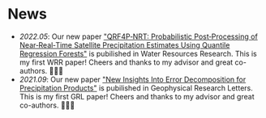 # News
- *2022.05*: Our new paper ["QRF4P‐NRT: Probabilistic Post‐Processing of Near‐Real‐Time Satellite Precipitation Estimates Using Quantile Regression Forests"](https://agupubs.onlinelibrary.wiley.com/doi/10.1029/2022WR032117) is pubilished in Water Resources Research. This is my first WRR paper! Cheers and thanks to my advisor and great co-authors. 🎉🎉🎉
- *2021.09*: Our new paper ["New Insights Into Error Decomposition for Precipitation Products"](https://agupubs.onlinelibrary.wiley.com/doi/10.1029/2021GL094092) is pubilished in Geophysical Research Letters. This is my first GRL paper! Cheers and thanks to my advisor and great co-authors. 🎉🎉🎉